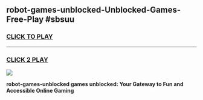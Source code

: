 
## robot-games-unblocked-Unblocked-Games-Free-Play #sbsuu
<h3>
<a href="https://us.freeplayer.one?title=robot-games-unblocked&ref=9M">CLICK TO PLAY</a></h3>
<hr>

<h3>
<a href="https://us.freeplayer.one?title=robot-games-unblocked&ref=9M">CLICK 2 PLAY</a>
  
</h3>

<a href="https://us.freeplayer.one?title=robot-games-unblocked&ref=9M"><img src="https://clearcache.store/games.png"></a>


**robot-games-unblocked games unblocked: Your Gateway to Fun and Accessible Online Gaming**
